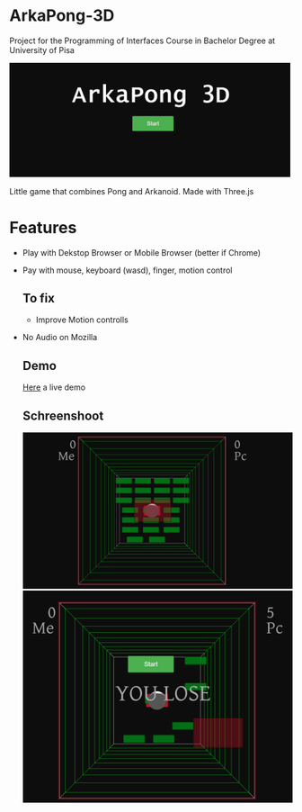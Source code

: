 # ArkaPong-3D
Project for the Programming of Interfaces Course in Bachelor Degree at University of Pisa

<img src="images/ArkaPong.png" width="500">

Little game that combines Pong and Arkanoid. Made with Three.js

<h1>Features </h1>
  <p> <ul> <li> Play with Dekstop Browser or Mobile Browser (better if Chrome) 
  <p> <li> Pay with mouse, keyboard (wasd), finger, motion control
    
 <h2> To fix</h2>
 <p>  <ul > <li>Improve Motion controlls  </ul>
 <p> <li> No Audio on Mozilla
  
  <h2>Demo</h2>
  <p><a href="http://www.gbarreca.com">Here</a> a live demo
  
<h2>Schreenshoot</h1>
<img src="images/ArkaPong2.png" width="500">
<img src="images/ArkaPong4.png" width="500">
